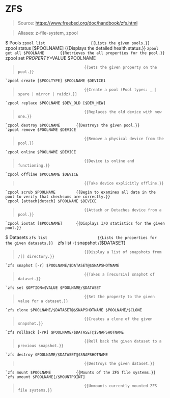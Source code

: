 # ZFS

> Source: https://www.freebsd.org/doc/handbook/zfs.html

> Aliases: z-file-system, zpool

$ Pools
    `zpool list                    {{Lists the given pools.}} 
    `zpool status [$POOLNAME]      {{Displays the detailed health status.}} 
    `zpool get all $POOLNAME       {{Retrieves the all properties for the pool.}} 
    `zpool set $PROPERTY=$VALUE $POOLNAME
>                                  {{Sets the given property on the pool.}} 
    `zpool create [$POOLTYPE] $POOLNAME $DEVICE1
>                                  {{Create a pool (Pool types: _ | spare | mirror | raidz).}} 
    `zpool replace $POOLNAME $DEV_OLD [$DEV_NEW]
>                                  {{Replaces the old device with new one.}} 
    `zpool destroy $POOLNAME       {{Destroys the given pool.}} 
    `zpool remove $POOLNAME $DEVICE
>                                  {{Remove a physical device from the pool.}} 
    `zpool online $POOLNAME $DEVICE
>                                  {{Device is online and functioning.}} 
    `zpool offline $POOLNAME $DEVICE
>                                  {{Take device explicitly offline.}} 
    `zpool scrub $POOLNAME         {{Begin to examines all data in the pool to verify that checksums are correctly.}} 
    `zpool [attach|detach] $POOLNAME $DEVICE
>                                  {{Attach or Detaches device from a pool.}} 
    `zpool iostat [$POOLNAME]      {{Displays I/O statistics for the given pool.}} 

$ Datasets
    `zfs list                      {{Lists the properties for the given datasets.}} 
    `zfs list -t snapshot /[$DATASET]
>                                  {{Display a list of snapshots from /[] directory.}} 
    `zfs snaphot [-r] $POOLNAME/$DATASET@$SNAPSHOTNAME
>                                  {{Takes a [recursiv] snaphot of dataset.}} 
    `zfs set $OPTION=$VALUE $POOLNAME/$DATASET
>                                  {{Set the property to the given value for a dataset.}} 
    `zfs clone $POOLNAME/$DATASET@$SNAPSHOTNAME $POOLNAME/$CLONE
>                                  {{Creates a clone of the given snapshot.}} 
    `zfs rollback [-rR] $POOLNAME/$DATASET@$SNAPSHOTNAME
>                                  {{Roll back the given dataset to a previous snapshot.}} 
    `zfs destroy $POOLNAME/$DATASET@$SNAPSHOTNAME
>                                  {{Destroys the given dataset.}} 
    `zfs mount $POOLNAME           {{Mounts of the ZFS file systems.}} 
    `zfs umount $POOLNAME[/$MOUNTPOINT]
>                                  {{Unmounts currently mounted ZFS file systems.}} 

